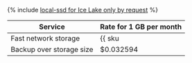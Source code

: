 {% include [local-ssd for Ice Lake only by request](../../_includes/ice-lake-local-ssd-note.md) %}

| Service                  | Rate for 1 GB per month                                     |
|--------------------------|-------------------------------------------------------------|
| Fast network storage     | {{ sku|USD|mdb.cluster.network-nvme.mongodb|month|string }} |
| Backup over storage size | $0.032594                                                   |
